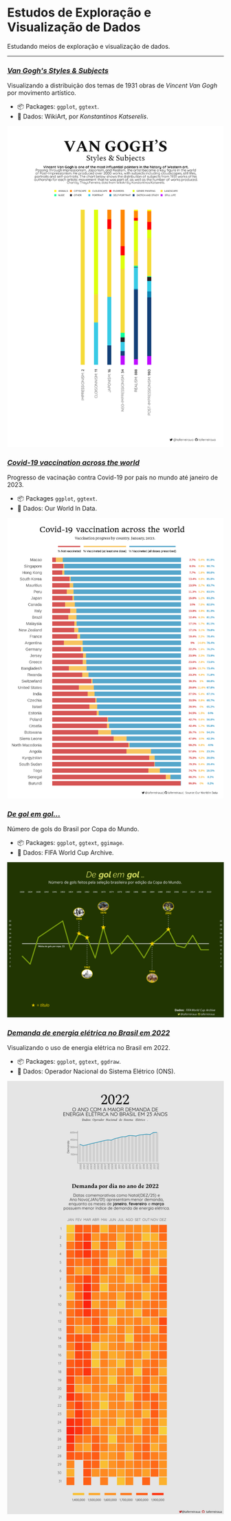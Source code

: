 # Estudos de Exploração e Visualização de Dados
Estudando meios de exploração e visualização de dados.

---

  ### **[_Van Gogh's Styles & Subjects_](Van-Gogh-Styles)**
  Visualizando a distribuição dos temas de 1931 obras de _Vincent Van Gogh_ por movimento artístico.
  - 📦 Packages: `ggplot`, `ggtext`.
  - 💾 Dados: WikiArt, por _Konstantinos Katserelis_.
  
  ![Screenshot](Van-Gogh-Styles/Van-Gogh-Styles-Subjects.png)
  
  
  ### **[_Covid-19 vaccination across the world_](World-Vaccination-Covid19)**
  Progresso de vacinação contra Covid-19 por país no mundo até janeiro de 2023.
  - 📦 Packages `ggplot`, `ggtext`.
  - 💾 Dados: Our World In Data.
  
  ![Screenshot](World-Vaccination-Covid19/World-Vaccination-Covid19.png)
  
  
  ### **[_De gol em gol..._](Brasil-WorldCup)**
  Número de gols do Brasil por Copa do Mundo.
  - 📦 Packages: `ggplot`, `ggtext`, `ggimage`.
  - 💾 Dados: FIFA World Cup Archive.
  
  ![Screenshot](Brasil-WorldCup/Brasil-Copa.png)
  
  
  ### **[_Demanda de energia elétrica no Brasil em 2022_](Brasil-ONS)**
  Visualizando o uso de energia elétrica no Brasil em 2022.
  - 📦 Packages: `ggplot`, `ggtext`, `ggdraw`.
  - 💾 Dados: Operador Nacional do Sistema Elétrico (ONS).
  
  ![Screenshot](Brasil-ONS/BrasilONS.png)
 
